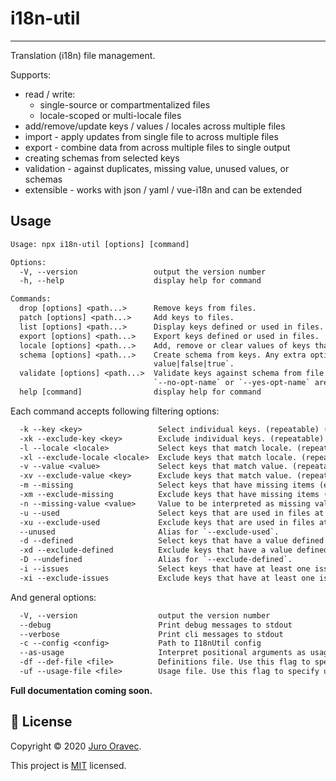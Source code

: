 # i18n-util

---

Translation (i18n) file management.

Supports:

- read / write:
  - single-source or compartmentalized files
  - locale-scoped or multi-locale files
- add/remove/update keys / values / locales across multiple files
- import - apply updates from single file to across multiple files
- export - combine data from across multiple files to single output
- creating schemas from selected keys
- validation - against duplicates, missing value, unused values, or schemas
- extensible - works with json / yaml / vue-i18n and can be extended

## Usage

```txt
Usage: npx i18n-util [options] [command]

Options:
  -V, --version                 output the version number
  -h, --help                    display help for command

Commands:
  drop [options] <path...>      Remove keys from files.
  patch [options] <path...>     Add keys to files.
  list [options] <path...>      Display keys defined or used in files.
  export [options] <path...>    Export keys defined or used in files.
  locale [options] <path...>    Add, remove or clear values of keys that match locales.
  schema [options] <path...>    Create schema from keys. Any extra options specified as `--opt-name value`, `--no-opt-name` or `--yes-opt-name` are passed along as `optName:
                                value|false|true`.
  validate [options] <path...>  Validate keys against schema from file or schema generated from parsing other files. Any extra options specified as `--opt-name value`,
                                `--no-opt-name` or `--yes-opt-name` are passed along as `optName: value|false|true`.
  help [command]                display help for command
```

Each command accepts following filtering options:

```txt
  -k --key <key>                 Select individual keys. (repeatable) (default: [])
  -xk --exclude-key <key>        Exclude individual keys. (repeatable) (default: [])
  -l --locale <locale>           Select keys that match locale. (repeatable) (default: [])
  -xl --exclude-locale <locale>  Exclude keys that match locale. (repeatable) (default: [])
  -v --value <value>             Select keys that match value. (repeatable) (default: [])
  -xv --exclude-value <key>      Exclude keys that match value. (repeatable) (default: [])
  -m --missing                   Select keys that have missing items (either items with null value or missing locale variants).
  -xm --exclude-missing          Exclude keys that have missing items (either items with null value or missing locale variants).
  -n --missing-value <value>     Value to be interpreted as missing value (default `null`)
  -u --used                      Select keys that are used in files at least one.
  -xu --exclude-used             Exclude keys that are used in files at least one.
  --unused                       Alias for `--exclude-used`.
  -d --defined                   Select keys that have a value defined at least one locale.
  -xd --exclude-defined          Exclude keys that have a value defined at least one locale.
  -D --undefined                 Alias for `--exclude-defined`.
  -i --issues                    Select keys that have at least one issue (missing definitions or usage).
  -xi --exclude-issues           Exclude keys that have at least one issue (missing definitions or usage).
```

And general options:

```txt
  -V, --version                  output the version number
  --debug                        Print debug messages to stdout
  --verbose                      Print cli messages to stdout
  -c --config <config>           Path to I18nUtil config
  --as-usage                     Interpret positional arguments as usage files instead of definition files.
  -df --def-file <file>          Definitions file. Use this flag to specify def file when `--usage` flag is on (repeatable) (default: [])
  -uf --usage-file <file>        Usage file. Use this flag to specify usage file when`--usage` flag is off (repeatable) (default: [])
```

**Full documentation coming soon.**

## 📝 License

Copyright © 2020 [Juro Oravec](https://github.com/JuroOravec).

This project is [MIT](https://tldrlegal.com/license/mit-license) licensed.
